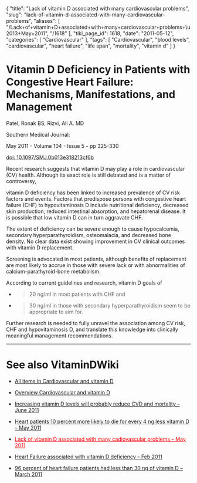 {
    "title": "Lack of vitamin D associated with many cardiovascular problems",
    "slug": "lack-of-vitamin-d-associated-with-many-cardiovascular-problems",
    "aliases": [
        "/Lack+of+vitamin+D+associated+with+many+cardiovascular+problems+\u2013+May+2011",
        "/1618"
    ],
    "tiki_page_id": 1618,
    "date": "2011-05-12",
    "categories": [
        "Cardiovascular"
    ],
    "tags": [
        "Cardiovascular",
        "blood levels",
        "cardiovascular",
        "heart failure",
        "life span",
        "mortality",
        "vitamin d"
    ]
}


# Vitamin D Deficiency in Patients with Congestive Heart Failure: Mechanisms, Manifestations, and Management

Patel, Ronak BS; Rizvi, Ali A. MD

Southern Medical Journal:

May 2011 - Volume 104 - Issue 5 - pp 325-330

[doi: 10.1097/SMJ.0b013e318213cf6b](https://doi.org/10.1097/SMJ.0b013e318213cf6b)

Recent research suggests that vitamin D may play a role in cardiovascular (CV) health. Although its exact role is still debated and is a matter of controversy, 

vitamin D deficiency has been linked to increased prevalence of CV risk factors and events. Factors that predispose persons with congestive heart failure (CHF) to hypovitaminosis D include nutritional deficiency, decreased skin production, reduced intestinal absorption, and hepatorenal disease. It is possible that low vitamin D can in turn aggravate CHF. 

The extent of deficiency can be severe enough to cause hypocalcemia, secondary hyperparathyroidism, osteomalacia, and decreased bone density. No clear data exist showing improvement in CV clinical outcomes with vitamin D replacement. 

Screening is advocated in most patients, although benefits of replacement are most likely to accrue in those with severe lack or with abnormalities of calcium-parathyroid-bone metabolism. 

According to current guidelines and research, vitamin D goals of 

* >20 ng/ml in most patients with CHF and 

* >30 ng/ml in those with secondary hyperparathyroidism seem to be appropriate to aim for. 

Further research is needed to fully unravel the association among CV risk, CHF and hypovitaminosis D, and translate this knowledge into clinically meaningful management recommendations.

- - - - - - - - - - - - - 

# See also VitaminDWiki

* [All items in Cardiovascular and vitamin D](https://www.VitaminDWiki.com/tiki-browse_categories.php?parentId=13&sort_mode=created_desc)

* [Overview Cardiovascular and vitamin D](/posts/overview-cardiovascular-and-vitamin-d)

* [Increasing vitamin D levels will probably reduce CVD and mortality – June 2011](/posts/increasing-vitamin-d-levels-will-probably-reduce-cvd-and-mortality)

* [Heart patients 10 percent more likely to die for every 4 ng less vitamin D – May 2011](/posts/heart-patients-10-percent-more-likely-to-die-for-every-4-ng-less-vitamin-d)

* <a href="/posts/lack-of-vitamin-d-associated-with-many-cadiovascular-problems" style="color: red; text-decoration: underline;" title="This link has an unknown page_id: 1618">Lack of vitamin D associated with many cadiovascular problems – May 2011</a>

* [Heart Failure associated with vitamin D deficiency – Feb 2011](/posts/heart-failure-associated-with-vitamin-d-deficiency)

* [96 percent of heart failure patients had less than 30 ng of vitamin D – March 2011](/posts/96-percent-of-heart-failure-patients-had-less-than-30-ng-of-vitamin-d)